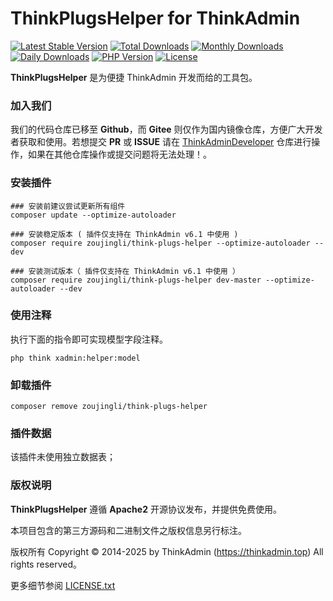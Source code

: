 # ThinkPlugsHelper for ThinkAdmin

[![Latest Stable Version](https://poser.pugx.org/zoujingli/think-plugs-helper/v/stable)](https://packagist.org/packages/zoujingli/think-plugs-helper)
[![Total Downloads](https://poser.pugx.org/zoujingli/think-plugs-helper/downloads)](https://packagist.org/packages/zoujingli/think-plugs-helper)
[![Monthly Downloads](https://poser.pugx.org/zoujingli/think-plugs-helper/d/monthly)](https://packagist.org/packages/zoujingli/think-plugs-helper)
[![Daily Downloads](https://poser.pugx.org/zoujingli/think-plugs-helper/d/daily)](https://packagist.org/packages/zoujingli/think-plugs-helper)
[![PHP Version](https://thinkadmin.top/static/icon/php-7.1.svg)](https://thinkadmin.top)
[![License](https://thinkadmin.top/static/icon/license-apache2.svg)](https://www.apache.org/licenses/LICENSE-2.0)

**ThinkPlugsHelper** 是为便捷 ThinkAdmin 开发而给的工具包。

### 加入我们

我们的代码仓库已移至 **Github**，而 **Gitee** 则仅作为国内镜像仓库，方便广大开发者获取和使用。若想提交 **PR** 或 **ISSUE** 请在 [ThinkAdminDeveloper](https://github.com/zoujingli/ThinkAdminDeveloper) 仓库进行操作，如果在其他仓库操作或提交问题将无法处理！。

### 安装插件

```shell
### 安装前建议尝试更新所有组件
composer update --optimize-autoloader

### 安装稳定版本 ( 插件仅支持在 ThinkAdmin v6.1 中使用 )
composer require zoujingli/think-plugs-helper --optimize-autoloader --dev

### 安装测试版本（ 插件仅支持在 ThinkAdmin v6.1 中使用 ）
composer require zoujingli/think-plugs-helper dev-master --optimize-autoloader --dev
```

### 使用注释

执行下面的指令即可实现模型字段注释。

```shell
php think xadmin:helper:model
```

### 卸载插件

```shell
composer remove zoujingli/think-plugs-helper
```

### 插件数据

该插件未使用独立数据表；

### 版权说明

**ThinkPlugsHelper** 遵循 **Apache2** 开源协议发布，并提供免费使用。

本项目包含的第三方源码和二进制文件之版权信息另行标注。

版权所有 Copyright © 2014-2025 by ThinkAdmin (https://thinkadmin.top) All rights reserved。

更多细节参阅 [LICENSE.txt](license)
